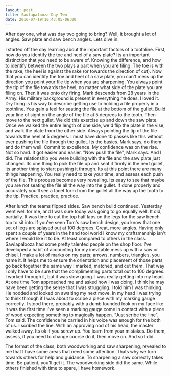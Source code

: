 ```yaml
---
layout: post
title: Sawlapalooza Day Two
date: 2016-07-19T10:43:05-06:00
---
```


After day one, what was day two going to bring?  Well, it brought a lot of
angles.  Saw plate and saw bench angles.  Lets dive in.

I started off the day learning about the important factors of a toothline.
First, how do you identify the toe and heel of a saw plate?  Its an important
distinction that you need to be aware of.  Knowing the difference, and how to
identify between the two plays a part when you are filing.  The toe is with the
rake, the heel is against the rake (or towards the direction of cut).  Now that
you can identify the toe and heel of a saw plate, you can't mess up the
direction you point your file tip when you are sharpening.  You always point
the tip of the file towards the heel, no matter what side of the plate you are
filing on.  Then it was onto dry firing.  Mark descends from 28 years in the
Army.  His military background is present in everything he does.  I loved it.
Dry firing is his way to describe getting use to holding a file properly in a
toothline.  You gain a feel for seating the file at the bottom of the gullet.
Build your line of sight on the angle of the file at 5 degrees to the tooth.
Then move to the next gullet.  We did this exercise up and down the saw plate.
Once we walked the entire length of one side, we'd flip the plate in the vise,
and walk the plate from the other side.  Always pointing the tip of the file
towards the heel at 5 degrees.  I must have done 10 passes like this without
ever pushing the file through the gullet.  Its the basics.  Mark says, do them
and do them well.  Commit to excellence.  My confidence was on the rise.  Not
so hard.  It got easier and easier.  "Now push the file", Mark says.  And I
did.  The relationship you were building with the file and the saw plate just
changed.  Its one thing to pick the file up and seat it firmly in the next
gullet, its another thing to start pushing it through.  Its at this point there
are many things happening.  You really need to take your time, and assess each
push of the file.  This process becomes very revealing.  Its easy to see that
maybe you are not seating the file all the way into the gullet.  If done
properly and accurately you'll see a facet form from the gullet all the way
up the tooth to the tip.  Practice, practice, practice.

After lunch the teams flipped sides.  Saw bench build continued.  Yesterday
went well for me, and I was sure today was going to go equally well.  It did,
partially.  It was time to cut the top half laps on the legs for the saw bench
top to sit into.  If you've seen Tom's saw bench design, you know that one set
of legs are splayed out at 100 degrees.  Great, more angles.  Having only spent
a couple of years in the hand tool world I know my craftsmanship isn't where I
would like it to be.  At least compared to others in the class.  Sawlapalooza
had some pretty talented people on the shop floor.  I've developed a habit of
accounting for my inevitable mess up with a saw or chisel.  I make a lot of
marks on my parts; arrows, numbers, triangles, you name it.  It helps me to
ensure the orientation and placement of those parts go back together the same
way I marked, matched, and cut them.  That way I only have to be sure that the
complimenting parts total out to 100 degrees.  I worked through it, but it was
slow going.  I was really getting into my head.  At one time Tom approached me
and asked how I was doing.  I think he may have been getting the sense that I
was struggling.  I told him I was thinking.  He nodded and looked on awaiting
my next move.  In my head I was trying to think through if I was about to
scribe a piece with my marking gauge correctly.  I stood there, probably with a
dumb founded look on my face like it was the first time I've seen a marking
gauge come in contact with a piece of wood expecting something to magically
happen.  "Just scribe the line", Tom said.  The confidence he carried in his
voice was enough for the both of us.  I scribed the line.  With an approving
nod of his head, the master walked away.  Its ok if you screw up.  You learn
from your mistakes.  Do them, assess, if you need to change course do it, then
move on.  And so I did.

The format of the class, both woodworking and saw sharpening, revealed to me
that I have some areas that need some attention. Thats why we turn towards
others for help and guidance.  To sharpening a saw correctly takes time.  Be
patient, you'll get it.  The woodworking side did the same.  While others
finished with time to spare, I have homework.

